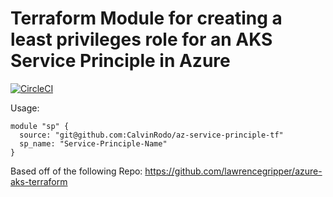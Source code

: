 
# Terraform Module for creating a least privileges role for an AKS Service Principle in Azure

[![CircleCI](https://circleci.com/gh/CalvinRodo/terraform-azurerm-aks-role.svg?style=svg)](https://circleci.com/gh/CalvinRodo/terraform-azurerm-aks-role)


Usage: 

```hcl
module "sp" { 
  source: "git@github.com:CalvinRodo/az-service-principle-tf"
  sp_name: "Service-Principle-Name"
}
```

Based off of the following Repo: 
https://github.com/lawrencegripper/azure-aks-terraform